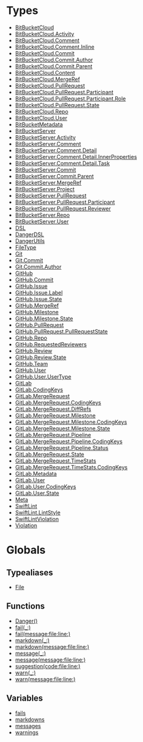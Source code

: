 # Types

  - [BitBucketCloud](BitBucketCloud)
  - [BitBucketCloud.Activity](BitBucketCloud_Activity)
  - [BitBucketCloud.Comment](BitBucketCloud_Comment)
  - [BitBucketCloud.Comment.Inline](BitBucketCloud_Comment_Inline)
  - [BitBucketCloud.Commit](BitBucketCloud_Commit)
  - [BitBucketCloud.Commit.Author](BitBucketCloud_Commit_Author)
  - [BitBucketCloud.Commit.Parent](BitBucketCloud_Commit_Parent)
  - [BitBucketCloud.Content](BitBucketCloud_Content)
  - [BitBucketCloud.MergeRef](BitBucketCloud_MergeRef)
  - [BitBucketCloud.PullRequest](BitBucketCloud_PullRequest)
  - [BitBucketCloud.PullRequest.Participant](BitBucketCloud_PullRequest_Participant)
  - [BitBucketCloud.PullRequest.Participant.Role](BitBucketCloud_PullRequest_Participant_Role)
  - [BitBucketCloud.PullRequest.State](BitBucketCloud_PullRequest_State)
  - [BitBucketCloud.Repo](BitBucketCloud_Repo)
  - [BitBucketCloud.User](BitBucketCloud_User)
  - [BitBucketMetadata](BitBucketMetadata)
  - [BitBucketServer](BitBucketServer)
  - [BitBucketServer.Activity](BitBucketServer_Activity)
  - [BitBucketServer.Comment](BitBucketServer_Comment)
  - [BitBucketServer.Comment.Detail](BitBucketServer_Comment_Detail)
  - [BitBucketServer.Comment.Detail.InnerProperties](BitBucketServer_Comment_Detail_InnerProperties)
  - [BitBucketServer.Comment.Detail.Task](BitBucketServer_Comment_Detail_Task)
  - [BitBucketServer.Commit](BitBucketServer_Commit)
  - [BitBucketServer.Commit.Parent](BitBucketServer_Commit_Parent)
  - [BitBucketServer.MergeRef](BitBucketServer_MergeRef)
  - [BitBucketServer.Project](BitBucketServer_Project)
  - [BitBucketServer.PullRequest](BitBucketServer_PullRequest)
  - [BitBucketServer.PullRequest.Participant](BitBucketServer_PullRequest_Participant)
  - [BitBucketServer.PullRequest.Reviewer](BitBucketServer_PullRequest_Reviewer)
  - [BitBucketServer.Repo](BitBucketServer_Repo)
  - [BitBucketServer.User](BitBucketServer_User)
  - [DSL](DSL)
  - [DangerDSL](DangerDSL)
  - [DangerUtils](DangerUtils)
  - [FileType](FileType)
  - [Git](Git)
  - [Git.Commit](Git_Commit)
  - [Git.Commit.Author](Git_Commit_Author)
  - [GitHub](GitHub)
  - [GitHub.Commit](GitHub_Commit)
  - [GitHub.Issue](GitHub_Issue)
  - [GitHub.Issue.Label](GitHub_Issue_Label)
  - [GitHub.Issue.State](GitHub_Issue_State)
  - [GitHub.MergeRef](GitHub_MergeRef)
  - [GitHub.Milestone](GitHub_Milestone)
  - [GitHub.Milestone.State](GitHub_Milestone_State)
  - [GitHub.PullRequest](GitHub_PullRequest)
  - [GitHub.PullRequest.PullRequestState](GitHub_PullRequest_PullRequestState)
  - [GitHub.Repo](GitHub_Repo)
  - [GitHub.RequestedReviewers](GitHub_RequestedReviewers)
  - [GitHub.Review](GitHub_Review)
  - [GitHub.Review.State](GitHub_Review_State)
  - [GitHub.Team](GitHub_Team)
  - [GitHub.User](GitHub_User)
  - [GitHub.User.UserType](GitHub_User_UserType)
  - [GitLab](GitLab)
  - [GitLab.CodingKeys](GitLab_CodingKeys)
  - [GitLab.MergeRequest](GitLab_MergeRequest)
  - [GitLab.MergeRequest.CodingKeys](GitLab_MergeRequest_CodingKeys)
  - [GitLab.MergeRequest.DiffRefs](GitLab_MergeRequest_DiffRefs)
  - [GitLab.MergeRequest.Milestone](GitLab_MergeRequest_Milestone)
  - [GitLab.MergeRequest.Milestone.CodingKeys](GitLab_MergeRequest_Milestone_CodingKeys)
  - [GitLab.MergeRequest.Milestone.State](GitLab_MergeRequest_Milestone_State)
  - [GitLab.MergeRequest.Pipeline](GitLab_MergeRequest_Pipeline)
  - [GitLab.MergeRequest.Pipeline.CodingKeys](GitLab_MergeRequest_Pipeline_CodingKeys)
  - [GitLab.MergeRequest.Pipeline.Status](GitLab_MergeRequest_Pipeline_Status)
  - [GitLab.MergeRequest.State](GitLab_MergeRequest_State)
  - [GitLab.MergeRequest.TimeStats](GitLab_MergeRequest_TimeStats)
  - [GitLab.MergeRequest.TimeStats.CodingKeys](GitLab_MergeRequest_TimeStats_CodingKeys)
  - [GitLab.Metadata](GitLab_Metadata)
  - [GitLab.User](GitLab_User)
  - [GitLab.User.CodingKeys](GitLab_User_CodingKeys)
  - [GitLab.User.State](GitLab_User_State)
  - [Meta](Meta)
  - [SwiftLint](SwiftLint)
  - [SwiftLint.LintStyle](SwiftLint_LintStyle)
  - [SwiftLintViolation](SwiftLintViolation)
  - [Violation](Violation)

# Globals

## Typealiases

  - [File](File)

## Functions

  - [Danger()](Danger\(\))
  - [fail(\_:​)](fail\(_:\))
  - [fail(message:​file:​line:​)](fail\(message:file:line:\))
  - [markdown(\_:​)](markdown\(_:\))
  - [markdown(message:​file:​line:​)](markdown\(message:file:line:\))
  - [message(\_:​)](message\(_:\))
  - [message(message:​file:​line:​)](message\(message:file:line:\))
  - [suggestion(code:​file:​line:​)](suggestion\(code:file:line:\))
  - [warn(\_:​)](warn\(_:\))
  - [warn(message:​file:​line:​)](warn\(message:file:line:\))

## Variables

  - [fails](fails)
  - [markdowns](markdowns)
  - [messages](messages)
  - [warnings](warnings)
